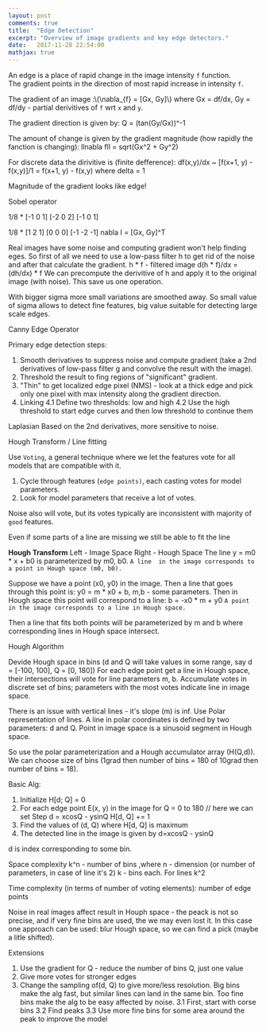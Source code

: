 ```yaml
---
layout: post
comments: true
title:  "Edge Detection"
excerpt: "Overview of image gradients and key edge detectors."
date:   2017-11-28 22:54:00
mathjax: true
---
```


An edge is a place of rapid change in the image intensity `f` function.  
The gradient points in the direction of most rapid increase in intensity `f`.

The gradient of an image :\\(\nabla_{f} = [Gx, Gy]\\)
where Gx = df/dx, Gy = df/dy - partial derivitives of `f` wrt `x` and `y`.

The gradient direction is given by: Q = (tan(Gy/Gx))^-1

The amount of change is given by the gradient magnitude (how rapidly the fanction is changing):
llnabla fll = sqrt(Gx^2 + Gy^2)

For discrete data the dirivitive is (finite defference):
df(x,y)/dx ~ [f(x+1, y) - f(x,y)]/1 = f(x+1, y) - f(x,y)
where delta = 1

Magnitude of the gradient looks like edge!

Sobel operator

1/8 * [-1 0 1]
      [-2 0 2]
      [-1 0 1]

1/8 * [1 2 1]
      [0 0 0]
      [-1 -2 -1]
nabla I = [Gx, Gy]^T

Real images have some noise and computing gradient won't help finding eges.
So first of all we need to use a low-pass filter h to get rid of the noise and after that calculate the gradient.
h * f - filtered image
d(h * f)/dx = (dh/dx) * f
We can precompute the derivitive of h and apply it to the original image (with noise). This save us one operation.

With bigger sigma more small variations are smoothed away. So small value of sigma allows to detect fine features, big value suitable for detecting large scale edges.

Canny Edge Operator

Primary edge detection steps:
1. Smooth derivatives to suppress noise and compute gradient (take a 2nd derivatives of low-pass filter g and convolve the result with the image).
2. Threshold the result to fing regions of "significant" gradient.
3. "Thin" to get localized edge pixel (NMS) - look at a thick edge and pick only one pixel with max intensity along the gradient direction.
4. Linking
  4.1 Define two thresholds: low and high
  4.2 Use the high threshold to start edge curves and then low threshold to continue them


Laplasian
Based on the 2nd derivatives, more sensitive to noise.

Hough Transform / Line fitting

Use `Voting`, a general technique where we let the features vote for all models that are compatible with it.

1. Cycle through features (`edge points)`, each casting votes for model parameters.
2. Look for model parameters that receive a lot of votes.

Noise also will vote, but its votes typically are inconsistent with majority of `good` features.

Even if some parts of a line are missing we still be able to fit the line

**Hough Transform**
Left - Image Space Right - Hough Space
The line y = m0 * x + b0 is parameterized by m0, b0.
`A line  in the image corresponds to a point in Hough space (m0, b0).`

Suppose we have a point (x0, y0) in the image. Then a line that goes through this point is: y0 = m * x0 + b, m,b - some parameters.
Then in Hough space this point will correspond to a line: b = -x0 * m + y0
`A point in the image corresponds to a line in Hough space.`

Then a line that fits both points will be parameterized by m and b where corresponding lines in Hough space intersect.

Hough Algorithm

Devide Hough space in bins (d and Q will take values in some range, say d = [-100, 100], Q = [0, 180])
For each edge point get a line in Hough space, their intersections will vote for line parameters m, b.
Accumulate votes in discrete set of bins; parameters with the most votes indicate line in image space.

There is an issue with vertical lines - it's slope (m) is inf. Use Polar representation of lines.
A line in polar coordinates is defined by two parameters: d and Q.
Point in image space is a sinusoid segment in Hough space.

So use the polar parameterization and a Hough accumulator array (H(Q,d)). We can choose size of bins (1grad then number of bins = 180 of 10grad then number of bins = 18).

Basic Alg:
1. Initialize H[d; Q] = 0
2. For each edge point E(x, y) in the image
    for Q = 0 to 180 // here we can set Step
        d = xcosQ - ysinQ
        H[d, Q] += 1
3. Find the values of (d, Q) where H[d, Q] is maximum
4. The detected line in the image is given by d=xcosQ - ysinQ

d is index corresponding to some bin.

Space complexity
k^n - number of bins ,where n - dimension (or number of parameters, in case of line it's 2) k - bins each.
For lines k^2

Time complexity (in terms of number of voting elements): number of edge points

Noise in real images affect result in Houph space - the peack is not so precise, and if very fine bins are used, the we may even lost it. In this case one approach can be used: blur Hough space, so we can find a pick (maybe a litle shifted).

Extensions
1. Use the gradient for Q - reduce the number of bins Q, just one value
2. Give more votes for stronger edges
3. Change the sampling of(d, Q) to give more/less resolution. Big bins make the alg fast, but similar lines can land in the same bin. Too fine bins make the alg to be easy affected by noise.
  3.1 First, start with corse bins
  3.2 Find peaks
  3.3 Use more fine bins for some area around the peak to improve the model
